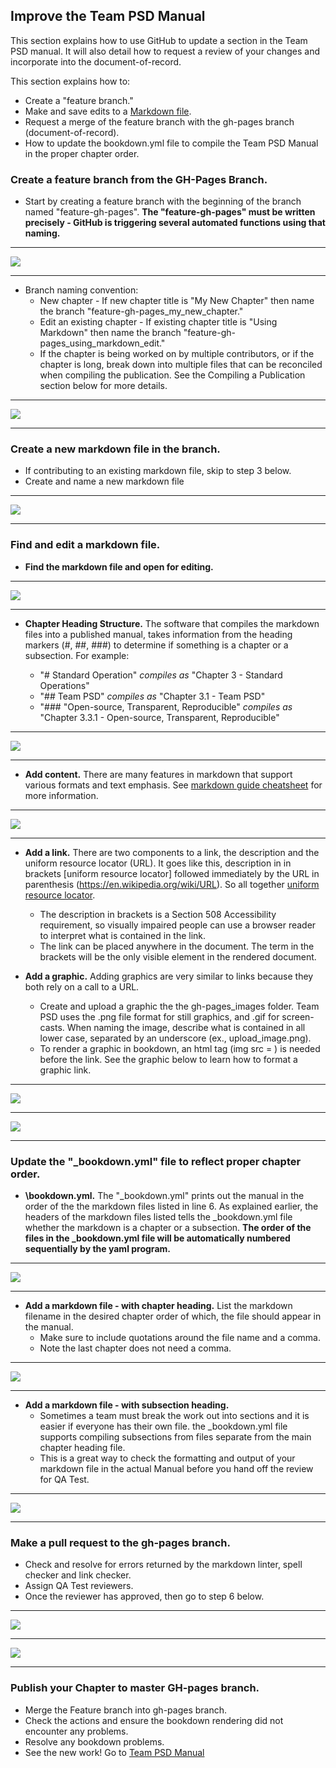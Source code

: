 ## Improve the Team PSD Manual

This section explains how to use GitHub to update a section in the Team PSD manual.  It will also detail how to request a review of your changes and incorporate into the document-of-record.

This section explains how to:

- Create a "feature branch."
- Make and save edits to a [Markdown file](https://www.markdownguide.org/cheat-sheet/#overview).
- Request a merge of the feature branch with the gh-pages branch (document-of-record).
- How to update the bookdown.yml file to compile the Team PSD Manual in the proper chapter order.

### Create a feature branch from the GH-Pages Branch.

- Start by creating a feature branch with the beginning of the branch named "feature-gh-pages". **The "feature-gh-pages" must be written precisely - GitHub is triggering several automated functions using that naming.**

---

[<img src = "https://github.com/lzim/teampsd/blob/gh-pages/images/create_gh-pages_feature_branch_1.png?raw=true">](#Dontlink)

---

- Branch naming convention:
  - New chapter - If new chapter title is "My New Chapter" then name the branch "feature-gh-pages_my_new_chapter."
  - Edit an existing chapter - If existing chapter title is "Using Markdown" then name the branch "feature-gh-pages_using_markdown_edit."
  - If the chapter is being worked on by multiple contributors, or if the chapter is long, break down into multiple files that can be reconciled when compiling the publication. See the Compiling a Publication section below for more details.

---

[<img src = "https://github.com/lzim/teampsd/blob/gh-pages/images/create_gh-pages_feature_branch_2.png?raw=true">](#Dontlink)

---

### Create a new markdown file in the branch.

- If contributing to an existing markdown file, skip to step 3 below.
- Create and name a new markdown file

---

[<img src = "https://github.com/lzim/teampsd/blob/gh-pages/images/create_markdown_file.png?raw=true">](#Dontlink)

---

### Find and edit a markdown file.

- **Find the markdown file and open for editing.**

---

[<img src = "https://github.com/lzim/teampsd/blob/gh-pages/images/edit_markdown_file.png?raw=true">](#Dontlink)

---

- **Chapter Heading Structure.** The software that compiles the markdown files into a published manual, takes information from the heading markers (#, ##, ###) to determine if something is a chapter or a subsection.  For example:

  - "\# Standard Operation" _compiles as_ "Chapter 3 - Standard Operations"
  - "\#\# Team PSD"  _compiles as_ "Chapter 3.1 - Team PSD"
  - "\#\#\# "Open-source, Transparent, Reproducible" _compiles as_ "Chapter 3.3.1 - Open-source, Transparent, Reproducible"

---

[<img src = "https://github.com/lzim/teampsd/blob/gh-pages/images/chapter_heading_structure.png?raw=true">](#Dontlink)

---

- **Add content.** There are many features in markdown that support various formats and text emphasis.  See [markdown guide cheatsheet](https://www.markdownguide.org/cheat-sheet/) for more information.

---

[<img src = "https://github.com/lzim/teampsd/blob/gh-pages/images/markdown_org_page.png?raw=true">](#Dontlink)

---

- **Add a link.** There are two components to a link, the description and the uniform resource locator (URL).  It goes like this, description in in brackets [uniform resource locator] followed immediately by the URL in parenthesis (https://en.wikipedia.org/wiki/URL).  So all together [uniform resource locator](https://en.wikipedia.org/wiki/URL). 
  - The description in brackets is a Section 508 Accessibility requirement, so visually impaired people can use a browser reader to interpret what is contained in the link.
  - The link can be placed anywhere in the document.  The term in the brackets will be the only visible element in the rendered document.

- **Add a graphic.** Adding graphics are very similar to links because they both rely on a call to a URL.
  - Create and upload a graphic the the gh-pages_images folder.  Team PSD uses the .png file format for still graphics, and .gif for screen-casts. When naming the image, describe what is contained in all lower case, separated by an underscore (ex., upload_image.png).
  - To render a graphic in bookdown, an html tag (img src = ) is needed before the link. See the graphic below to learn how to format a graphic link.  

---

[<img src = "https://github.com/lzim/teampsd/blob/gh-pages/images/upload_image.png?raw=true">](#Dontlink)

---

[<img src = "https://github.com/lzim/teampsd/blob/gh-pages/images/make_graphic_link.png?raw=true">](#Dontlink)

---

### Update the "\_bookdown.yml" file to reflect proper chapter order.

- **\bookdown.yml.** The "\_bookdown.yml" prints out the manual in the order of the the markdown files listed in line 6. As explained earlier, the headers of the markdown files listed tells the \_bookdown.yml file whether the markdown is a chapter or a subsection. **The order of the files in the \_bookdown.yml file will be automatically numbered sequentially by the yaml program.** 

---

[<img src = "https://github.com/lzim/teampsd/blob/gh-pages/images/add_chapter_to_bookdown_yml.png?raw=true">](#Dontlink)

---

- **Add a markdown file - with chapter heading.** List the markdown filename in the desired chapter order of which, the file should appear in the manual.
    - Make sure to include quotations around the file name and a comma.  
    - Note the last chapter does not need a comma.
 
 ---
 
[<img src = "https://github.com/lzim/teampsd/blob/gh-pages/images/chapter_order_bookdown.png?raw=true">](#Dontlink)
 
 ---
 
 - **Add a markdown file - with subsection heading.** 
   - Sometimes a team must break the work out into sections and it is easier if everyone has their own file. the \_bookdown.yml file supports compiling subsections from files separate from the main chapter heading file.
   - This is a great way to check the formatting and output of your markdown file in the actual Manual before you hand off the review for QA Test.

---

[<img src = "https://github.com/lzim/teampsd/blob/gh-pages/images/chapter_subsection_order_1.png?raw=true">](#Dontlink)

---

### Make a pull request to the gh-pages branch.

- Check and resolve for errors returned by the markdown linter, spell checker and link checker.
- Assign QA Test reviewers.
- Once the reviewer has approved, then go to step 6 below. 

---

[<img src = "https://github.com/lzim/teampsd/blob/gh-pages/images/open_pull_request.png?raw=true">](#Dontlink)

---

[<img src = "https://github.com/lzim/teampsd/blob/gh-pages/images/clear_action_errors.png?raw=true">](#Dontlink)

---

### Publish your Chapter to master GH-pages branch.

- Merge the Feature branch into gh-pages branch.
- Check the actions and ensure the bookdown rendering did not encounter any problems.
- Resolve any bookdown problems.
- See the new work! Go to [Team PSD Manual](https://mtl.how/teampsd_manual)
